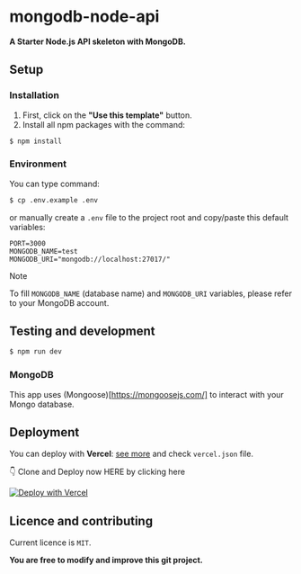 # mongodb-node-api

**A Starter Node.js API skeleton with MongoDB.**

## Setup

### Installation

1. First, click on the **"Use this template"** button.
2. Install all npm packages with the command:

```bash
$ npm install
```

### Environment

You can type command:

```bash
$ cp .env.example .env
```

or manually create a `.env` file to the project root and copy/paste this default variables:

```
PORT=3000
MONGODB_NAME=test
MONGODB_URI="mongodb://localhost:27017/"
```

> [!NOTE]
> To fill `MONGODB_NAME` (database name) and `MONGODB_URI` variables, please refer to your MongoDB account.

## Testing and development

```bash
$ npm run dev
```

### MongoDB

This app uses (Mongoose)[https://mongoosejs.com/] to interact with your Mongo database.

## Deployment

You can deploy with **Vercel**: [see more](https://vercel.com/) and check `vercel.json` file.

👇 Clone and Deploy now HERE by clicking here

[![Deploy with Vercel](https://vercel.com/button)](https://vercel.com/new/clone?repository-url=https%3A%2F%2Fgithub.com%2Fjornatf%2Fmongodb-node-api)

## Licence and contributing

Current licence is `MIT`.

**You are free to modify and improve this git project.**

```

```
